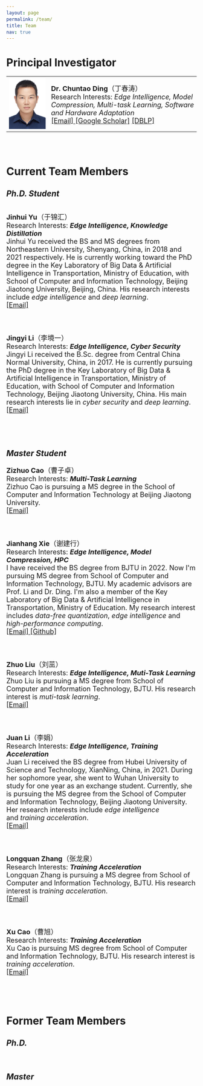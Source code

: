 ```yaml
---
layout: page
permalink: /team/
title: Team
nav: true
---
```


# **Principal Investigator**
<table  rules="none">
	<tr>
		<td width="180">
			<left>
			<img src="/assets/img/chuntaoding.jpg" width=150/>
			</left>
		</td>
		<td width="600" >
			<left>
				<font size="4"><b>Dr. Chuntao Ding</b>（丁春涛）<br/>
<!--                                     Director & PI <br/> -->
                                    Research Interests: <i>Edge Intelligence, Model Compression, Multi-task Learning, Software and Hardware Adaptation</i> <br/>
									<a href="mailto:chtding@bjtu.edu.cn">[Email]   </a>
									<a href="https://scholar.google.com/citations?user=MVlO39QAAAAJ&hl=zh-CN&oi=ao">[Google Scholar]</a>
					<a href="https://dblp.org/pid/150/4003.html">[DBLP]   </a>
				</font> 
			</left>
		</td>
    </tr>
</table>
<br>
<br>

# **Current Team Members**
## *Ph.D. Student*
<br>
<table  rules="none">
	<tr>
<!-- 		<td width="180">
			<left>
			<img src="/assets/img/yujinhui.png" width=150/>
			</left>
		</td>
		<td width="600" > -->
			<left>
				<font size="4"><b>Jinhui Yu</b>（于锦汇）<br/>
                                    Research Interests: <b><i>Edge Intelligence, Knowledge Distillation</i></b> <br/>
				     Jinhui Yu received the BS and MS degrees from Northeastern University, Shenyang, China, in 2018 and 2021 respectively. He is currently working toward the PhD degree in the Key Laboratory of Big Data & Artificial Intelligence in Transportation, Ministry of Education, with School of Computer and Information Technology, Beijing Jiaotong University, Beijing, China. His research interests include <i>edge intelligence</i> and <i>deep learning</i>. <br/>
				<a href="mailto:chuntaoding@163.com">[Email]   </a>
				</font> 
			</left>
<!-- 		</td> -->
    </tr>
</table>
<br>
<br>

<table  rules="none">
	<tr>
<!-- 		<td width="180">
			<left>
			<img src="/assets/img/prof_pic.jpg" width=150/>
			</left>
		</td>
		<td width="600" > -->
			<left>
				<font size="4"><b>Jingyi Li</b>（李境一） <br/>
                                    Research Interests: <b><i>Edge Intelligence, Cyber Security</i></b> <br/>
Jingyi Li received the B.Sc. degree from Central China Normal University, China, in 2017. He is currently pursuing the PhD degree in the Key Laboratory of Big Data & Artificial Intelligence in Transportation, Ministry of Education, with School of Computer and Information Technology, Beijing Jiaotong University, China. His main research interests lie in <i>cyber security</i> and <i>deep learning</i>.<br/>
				<a href="mailto:22110139@bjtu.edu.cn">[Email]</a>
				</font> 
			</left>
<!-- 		</td> -->
    </tr>
</table>
<br>
<br>

## *Master Student*
<table  rules="none">
	<tr>
<!-- 		<td width="180">
			<left>
			<img src="/assets/img/caozizhuo.png" width=150/>
			</left>
		</td>
		<td width="600" > -->
			<left>
				<font size="4"><b>Zizhuo Cao</b>（曹子卓） <br/>
                                    Research Interests: <b><i>Multi-Task Learning</i></b> <br/>
				Zizhuo Cao is pursuing a MS degree in the School of Computer and Information Technology at Beijing Jiaotong University.<br/>
				<a href="mailto:ninelie216@gmail.com">[Email]   </a>
				</font> 
			</left>
<!-- 		</td> -->
    </tr>
</table>
<br>
<br>

<table  rules="none">
	<tr>
<!-- 		<td width="180">
			<left>
			<img src="/assets/img/jhx.jpg" width=150/>
			</left>
		</td>
		<td width="600" > -->
			<left>
				<font size="4"><b>Jianhang Xie</b>（谢建行）<br/>
                                    Research Interests: <b><i>Edge Intelligence, Model Compression, HPC</i></b> <br/>
					I have received the BS degree from BJTU in 2022. Now I'm pursuing MS degree from School of Computer and Information Technology, BJTU. My academic advisors are Prof. Li and Dr. Ding. I'm also a member of the Key Laboratory of Big Data & Artificial Intelligence in Transportation, Ministry of Education. My research interest includes <i>data-free quantization</i>, <i>edge intelligence</i> and <i>high-performance computing</i>. <br/>
									<a href="mailto:xiejianhang@bjtu.edu.cn">[Email]   </a>
									<a href="https://github.com/jianhayes">[Github]   </a>
				</font> 
			</left>
<!-- 		</td> -->
    </tr>
</table>
<br>
<br>

<table  rules="none">
	<tr>
<!-- 		<td width="180">
			<left>
			<img src="/assets/img/liuzhuo.jpg" width=150/>
			</left>
		</td>
		<td width="600" > -->
			<left>
				<font size="4"><b>Zhuo Liu</b>（刘茁）<br/>
                                    Research Interests: <b><i>Edge Intelligence, Muti-Task Learning</i></b> <br/>
					Zhuo Liu is pursuing a MS degree from School of Computer and Information Technology, BJTU. His research interest is <i>muti-task learning</i>.<br/>
									<a href="mailto:22140506@bjtu.edu.cn">[Email]   </a>
				</font> 
			</left>
<!-- 		</td> -->
    </tr>
</table>
<br>
<br>

<table  rules="none">
	<tr>
<!-- 		<td width="180">
			<left>
			<img src="/assets/img/lijuan.jpg" width=150/>
			</left>
		</td>
		<td width="600" > -->
			<left>
				<font size="4"><b>Juan Li</b>（李娟）<br/>
                                    Research Interests: <b><i>Edge Intelligence, Training Acceleration</i></b> <br/>
					Juan Li received the BS degree from Hubei University of Science and Technology, XianNing, China, in 2021. During her sophomore year, she went to Wuhan University to study for one year as an exchange student. Currently, she is pursuing the MS degree from the School of Computer and Information Technology, Beijing Jiaotong University. Her research interests include <i>edge intelligence</i> and <i>training acceleration</i>.<br/>
									<a href="mailto:lijuan_yimi@163.com">[Email]   </a>
<!-- 									<a href="https://scholar.google.com/citations?hl=zh-CN&user=k4SdlbcAAAAJ">[Google Scholar]</a> -->
				</font> 
			</left>
<!-- 		</td> -->
    </tr>
</table>
<br>
<br>

<table  rules="none">
	<tr>
<!-- 		<td width="180">
 			<left>
			<img src="/assets/img/zhanglongquan.jpg" width=150/>
			</left>
		</td>
		<td width="600" > -->
			<left>
				<font size="4"><b>Longquan Zhang</b>（张龙泉）<br/>
                                    Research Interests: <b><i>Training Acceleration</i></b> <br/>
					Longquan Zhang is pursuing a MS degree from School of Computer and Information Technology, BJTU. His research interest is <i>training acceleration</i>.<br/>
									<a href="mailto:23125287@bjtu.edu.cn">[Email]   </a>
				</font> 
			</left>
<!-- 		</td> -->
    </tr>
</table>
<br>
<br>

<table  rules="none">
	<tr>
<!-- 		<td width="180">
			<left>
			<img src="/assets/img/caoxu.jpg" width=150/>
			</left>
		</td>
		<td width="600" > -->
			<left>
				<font size="4"><b>Xu Cao</b>（曹旭）<br/>
                                    Research Interests: <b><i>Training Acceleration</i></b> <br/>
					Xu Cao is pursuing MS degree from School of Computer and Information Technology, BJTU. His research interest is <i>training acceleration</i>.<br/>
									<a href="mailto:codecx@sina.com">[Email]   </a>
				</font> 
			</left>
<!-- 		</td> -->
    </tr>
</table>
<br>
<br>


# **Former Team Members**
## *Ph.D.*
<br>

## *Master*
<br>
